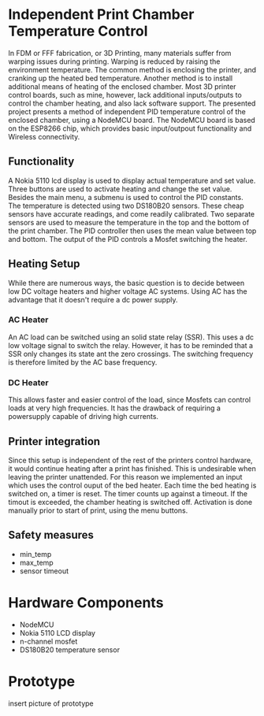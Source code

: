 # Independent Print Chamber Temperature Control
In FDM or FFF fabrication, or 3D Printing, many materials suffer from warping issues during printing. Warping is reduced by raising the environment temperature. The common method is enclosing the printer, and cranking up the heated bed temperature.
Another method is to install additional means of heating of the enclosed chamber. Most 3D printer control boards, such as mine, however, lack additional inputs/outputs to control the chamber heating, and also lack software support. 
The presented project presents a method of independent PID temperature control of the enclosed chamber, using a NodeMCU board. The NodeMCU board is based on the ESP8266 chip, which provides basic input/outpout functionality and Wireless connectivity. 

## Functionality
A Nokia 5110 lcd display is used to display actual temperature and set value. Three buttons are used to activate heating and change the set value.
Besides the main menu, a submenu is used to control the PID constants.
The temperature is detected using two DS180B20 sensors. These cheap sensors have accurate readings, and come readily calibrated. Two separate sensors are used to measure the temperature in the top and the bottom of the print chamber. The PID controller then uses the mean value between top and bottom. The output of the PID controls a  Mosfet switching the heater.

## Heating Setup
While there are numerous ways, the basic question is to decide between low DC voltage heaters and higher voltage AC systems. Using AC has the advantage that it doesn't require a dc power supply. 

### AC Heater
An AC load can be switched using an solid state relay (SSR). This uses a dc low voltage signal to switch the relay. However, it has to be reminded that a SSR only changes its state ant the zero crossings. The switching frequency is therefore limited by the AC base frequency.

### DC Heater
This allows faster and easier control of the load, since Mosfets can control loads at very high frequencies. It has the drawback of requiring a powersupply capable of driving high currents.

## Printer integration
Since this setup is independent of the rest of the printers control hardware, it would continue heating after a print has finished. This is undesirable when leaving the printer unattended. 
For this reason we implemented an input which uses the control ouput of the bed heater. Each time the bed heating is switched on, a timer is reset. The timer counts up against a timeout. If the timout is exceeded, the chamber heating is switched off. 
Activation is done manually prior to start of print, using the menu buttons.

## Safety measures

- min_temp
- max_temp
- sensor timeout

# Hardware Components
- NodeMCU
- Nokia 5110 LCD display
- n-channel mosfet
- DS180B20 temperature sensor

# Prototype
insert picture of prototype
